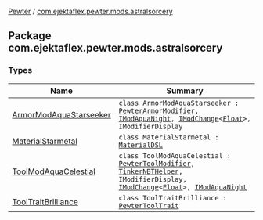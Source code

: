 [Pewter](../index.md) / [com.ejektaflex.pewter.mods.astralsorcery](./index.md)

## Package com.ejektaflex.pewter.mods.astralsorcery

### Types

| Name | Summary |
|---|---|
| [ArmorModAquaStarseeker](-armor-mod-aqua-starseeker/index.md) | `class ArmorModAquaStarseeker : `[`PewterArmorModifier`](../com.ejektaflex.pewter.api.core.modifiers/-pewter-armor-modifier/index.md)`, `[`IModAquaNight`](../com.ejektaflex.pewter.shared.methods/-i-mod-aqua-night/index.md)`, `[`IModChange`](../com.ejektaflex.pewter.shared.methods/-i-mod-change/index.md)`<`[`Float`](https://kotlinlang.org/api/latest/jvm/stdlib/kotlin/-float/index.html)`>, IModifierDisplay` |
| [MaterialStarmetal](-material-starmetal/index.md) | `class MaterialStarmetal : `[`MaterialDSL`](../com.ejektaflex.pewter.api.core.materials/-material-d-s-l/index.md) |
| [ToolModAquaCelestial](-tool-mod-aqua-celestial/index.md) | `class ToolModAquaCelestial : `[`PewterToolModifier`](../com.ejektaflex.pewter.api.core.modifiers/-pewter-tool-modifier/index.md)`, `[`TinkerNBTHelper`](../com.ejektaflex.pewter.lib.mixins/-tinker-n-b-t-helper/index.md)`, IModifierDisplay, `[`IModChange`](../com.ejektaflex.pewter.shared.methods/-i-mod-change/index.md)`<`[`Float`](https://kotlinlang.org/api/latest/jvm/stdlib/kotlin/-float/index.html)`>, `[`IModAquaNight`](../com.ejektaflex.pewter.shared.methods/-i-mod-aqua-night/index.md) |
| [ToolTraitBrilliance](-tool-trait-brilliance/index.md) | `class ToolTraitBrilliance : `[`PewterToolTrait`](../com.ejektaflex.pewter.api.core.traits/-pewter-tool-trait/index.md) |
